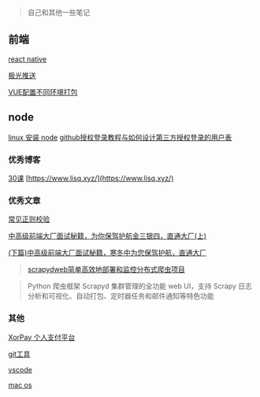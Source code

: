 > 自己和其他一些笔记
## 前端
[react native](FE/react-native/index.md)

[极光推送](FE/react-native/react-native极光推送.md)

[VUE配置不同环境打包](FE/vue/vue.md)

## node
[linux 安装 node](linux/ubuntunode安装.md)
[github授权登录教程与如何设计第三方授权登录的用户表](https://segmentfault.com/a/1190000018372841)

### 优秀博客
[30课](http://30ke.cn/doc/)
[https://www.lisq.xyz/](https://www.lisq.xyz/)

### 优秀文章
[常见正则校验](http://30ke.cn/doc/js-regexp)

[中高级前端大厂面试秘籍，为你保驾护航金三银四，直通大厂(上)](https://juejin.im/post/5c64d15d6fb9a049d37f9c20)

[(下篇)中高级前端大厂面试秘籍，寒冬中为您保驾护航，直通大厂](https://juejin.im/post/5cc26dfef265da037b611738)

> [scrapydweb简单高效地部署和监控分布式爬虫项目](https://github.com/my8100/files/blob/master/scrapydweb/README_CN.md) 

> Python 爬虫框架 Scrapyd 集群管理的全功能 web UI，支持 Scrapy 日志分析和可视化、自动打包、定时器任务和邮件通知等特色功能

### 其他
[XorPay 个人支付平台](https://xorpay.com/)

[git工具](tools/git.md)

[vscode](tools/vscode.md)

[mac os](tools/vscode.md)